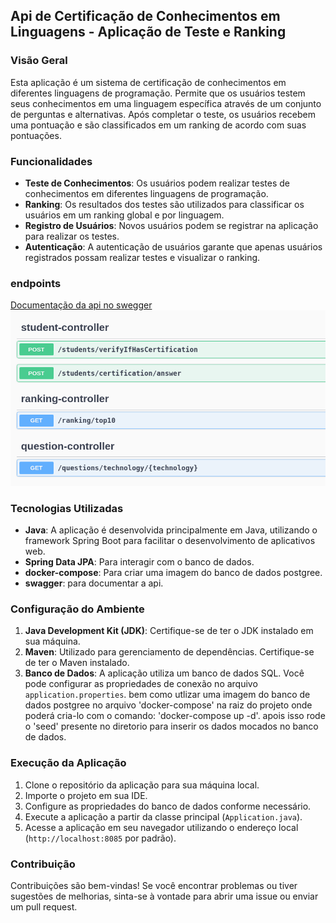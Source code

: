 ## Api de Certificação de Conhecimentos em Linguagens - Aplicação de Teste e Ranking

### Visão Geral
Esta aplicação é um sistema de certificação de conhecimentos em diferentes linguagens de programação. Permite que os usuários testem seus conhecimentos em uma linguagem específica através de um conjunto de perguntas e alternativas. Após completar o teste, os usuários recebem uma pontuação e são classificados em um ranking de acordo com suas pontuações.

### Funcionalidades
- **Teste de Conhecimentos**: Os usuários podem realizar testes de conhecimentos em diferentes linguagens de programação.
- **Ranking**: Os resultados dos testes são utilizados para classificar os usuários em um ranking global e por linguagem.
- **Registro de Usuários**: Novos usuários podem se registrar na aplicação para realizar os testes.
- **Autenticação**: A autenticação de usuários garante que apenas usuários registrados possam realizar testes e visualizar o ranking.

 ### endpoints
[Documentação da api no swegger](http://localhost:8085/swagger-ui/index.html)
 ![alt text](image.png)


### Tecnologias Utilizadas

- **Java**: A aplicação é desenvolvida principalmente em Java, utilizando o framework Spring Boot para facilitar o desenvolvimento de aplicativos web.
- **Spring Data JPA**: Para interagir com o banco de dados.
- **docker-compose**: Para criar uma imagem do banco de dados postgree.
- **swagger**: para documentar a api.


### Configuração do Ambiente

1. **Java Development Kit (JDK)**: Certifique-se de ter o JDK instalado em sua máquina.
2. **Maven**: Utilizado para gerenciamento de dependências. Certifique-se de ter o Maven instalado.
3. **Banco de Dados**: A aplicação utiliza um banco de dados SQL. Você pode configurar as propriedades de conexão no arquivo `application.properties`. bem como utlizar uma imagem do banco de dados postgree no arquivo 'docker-compose' na raiz do projeto onde poderá cria-lo com o comando: 'docker-compose up -d'. apois isso rode o 'seed' presente no diretorio para inserir os dados mocados no banco de dados.


### Execução da Aplicação
1. Clone o repositório da aplicação para sua máquina local.
2. Importe o projeto em sua IDE.
3. Configure as propriedades do banco de dados conforme necessário.
4. Execute a aplicação a partir da classe principal (`Application.java`).
5. Acesse a aplicação em seu navegador utilizando o endereço local (`http://localhost:8085` por padrão).

### Contribuição
Contribuições são bem-vindas! Se você encontrar problemas ou tiver sugestões de melhorias, sinta-se à vontade para abrir uma issue ou enviar um pull request.

